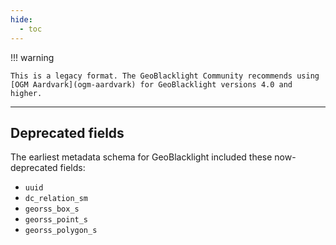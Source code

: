 ```yaml
---
hide:
  - toc
---
```


!!! warning

	This is a legacy format. The GeoBlacklight Community recommends using [OGM Aardvark](ogm-aardvark) for GeoBlacklight versions 4.0 and higher.

---

## Deprecated fields

The earliest metadata schema for GeoBlacklight included these now-deprecated fields:

* `uuid`
* `dc_relation_sm`
* `georss_box_s`
* `georss_point_s`
* `georss_polygon_s`
